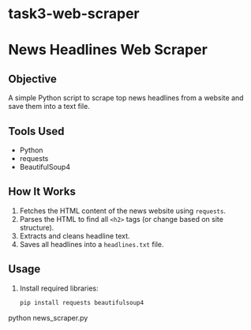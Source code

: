 # task3-web-scraper
# News Headlines Web Scraper

## Objective
A simple Python script to scrape top news headlines from a website and save them into a text file.

## Tools Used
- Python
- requests
- BeautifulSoup4

## How It Works
1. Fetches the HTML content of the news website using `requests`.
2. Parses the HTML to find all `<h2>` tags (or change based on site structure).
3. Extracts and cleans headline text.
4. Saves all headlines into a `headlines.txt` file.

## Usage
1. Install required libraries:
   ```bash
   pip install requests beautifulsoup4
python news_scraper.py
